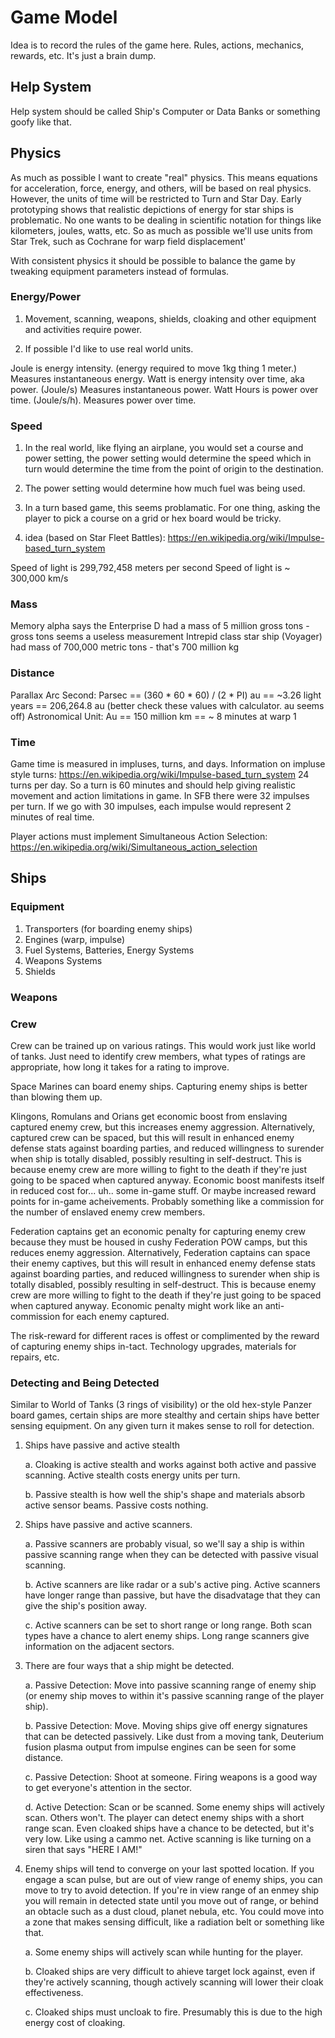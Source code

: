 # Game Model

Idea is to record the rules of the game here. Rules, actions, mechanics, rewards, etc. It's just a brain dump.

## Help System

Help system should be called Ship's Computer or Data Banks or something goofy like that.

## Physics

As much as possible I want to create "real" physics. This means equations for acceleration, force, energy, and others, will be based on real physics. 
However, the units of time will be restricted to Turn and Star Day. Early prototyping shows that realistic depictions of energy for star ships is problematic. 
No one wants to be dealing in scientific notation for things like kilometers, joules, watts, etc. So as much as possible we'll use units from Star Trek, such as Cochrane for warp field displacement'

With consistent physics it should be possible to balance the game by tweaking equipment parameters instead of formulas.

### Energy/Power

1. Movement, scanning, weapons, shields, cloaking and other equipment and activities require power. 

2. If possible I'd like to use real world units.

Joule is energy intensity. (energy required to move 1kg thing 1 meter.) Measures instantaneous energy.
Watt is energy intensity over time, aka power. (Joule/s) Measures instantaneous power.
Watt Hours is power over time. (Joule/s/h). Measures power over time.

### Speed

1. In the real world, like flying an airplane, you would set a course and power setting, the power setting would determine the speed which in turn would determine the time from the point of origin to the destination. 

2. The power setting would determine how much fuel was being used.

3. In a turn based game, this seems problamatic. For one thing, asking the player to pick a course on a grid or hex board would be tricky. 

4. idea (based on Star Fleet Battles): https://en.wikipedia.org/wiki/Impulse-based_turn_system

Speed of light is 299,792,458 meters per second
Speed of light is ~ 300,000 km/s

### Mass

Memory alpha says the Enterprise D had a mass of 5 million gross tons - gross tons seems a useless measurement 
Intrepid class star ship (Voyager) had mass of 700,000 metric tons - that's 700 million kg

### Distance

Parallax Arc Second: Parsec == (360 * 60 * 60) / (2 * PI) au == ~3.26 light years == 206,264.8 au (better check these values with calculator. au seems off)
Astronomical Unit: Au == 150 million km == ~ 8 minutes at warp 1 

### Time

Game time is measured in impluses, turns, and days. 
Information on impluse style turns: https://en.wikipedia.org/wiki/Impulse-based_turn_system
24 turns per day. So a turn is 60 minutes and should help giving realistic movement and action limitations in game.
In SFB there were 32 impulses per turn. If we go with 30 impulses, each impulse would represent 2 minutes of real time.

Player actions must implement Simultaneous Action Selection: https://en.wikipedia.org/wiki/Simultaneous_action_selection

## Ships

### Equipment

1. Transporters (for boarding enemy ships)
2. Engines (warp, impulse)
3. Fuel Systems, Batteries, Energy Systems
4. Weapons Systems
5. Shields

### Weapons

### Crew

Crew can be trained up on various ratings. This would work just like world of tanks. Just need to identify crew members, what types of ratings are appropriate, how long it takes for a rating to improve.

Space Marines can board enemy ships. Capturing enemy ships is better than blowing them up. 

Klingons, Romulans and Orians get economic boost from enslaving captured enemy crew, but this increases enemy aggression. 
Alternatively, captured crew can be spaced, but this will result in enhanced enemy defense stats against boarding parties, and reduced willingness to surender when ship is totally disabled, possibly resulting in self-destruct. 
This is because enemy crew are more willing to fight to the death if they're just going to be spaced when captured anyway.
Economic boost manifests itself in reduced cost for... uh.. some in-game stuff. Or maybe increased reward points for in-game acheivements. 
Probably something like a commission for the number of enslaved enemy crew members.

Federation captains get an economic penalty for capturing enemy crew because they must be housed in cushy Federation POW camps, 
but this reduces enemy aggression. Alternatively, Federation captains can space their enemy captives, but this will result in enhanced enemy defense stats against boarding parties, and reduced willingness to surender when ship is totally disabled, possibly resulting in self-destruct. 
This is because enemy crew are more willing to fight to the death if they're just going to be spaced when captured anyway.
Economic penalty might work like an anti-commission for each enemy captured.

The risk-reward for different races is offest or complimented by the reward of capturing enemy ships in-tact. Technology upgrades, materials for repairs, etc.

### Detecting and Being Detected

Similar to World of Tanks (3 rings of visibility) or the old hex-style Panzer board games, certain ships are more stealthy and certain ships have better sensing equipment. On any given turn
it makes sense to roll for detection. 

1. Ships have passive and active stealth

    a. Cloaking is active stealth and works against both active and passive scanning. Active stealth costs energy units per turn.

    b. Passive stealth is how well the ship's shape and materials absorb active sensor beams. Passive costs nothing.

2. Ships have passive and active scanners.

    a. Passive scanners are probably visual, so we'll say a ship is within passive scanning range when they can be detected with passive visual scanning.

    b. Active scanners are like radar or a sub's active ping. Active scanners have longer range than passive, but have the disadvatage that they can give the ship's position away.

    c. Active scanners can be set to short range or long range. Both scan types have a chance to alert enemy ships. Long range scanners give information on the adjacent sectors.

3. There are four ways that a ship might be detected.

    a. Passive Detection: Move into passive scanning range of enemy ship (or enemy ship moves to within it's passive scanning range of the player ship).

    b. Passive Detection: Move. Moving ships give off energy signatures that can be detected passively. Like dust from a moving tank, Deuterium fusion plasma output from impulse engines can be seen for some distance.

    c. Passive Detection: Shoot at someone. Firing weapons is a good way to get everyone's attention in the sector.

    d. Active Detection: Scan or be scanned. Some enemy ships will actively scan. Others won't. The player can detect enemy ships with a short range scan. Even cloaked ships have a chance to be detected, but it's very low. Like using a cammo net. Active scanning is like turning on a siren that says "HERE I AM!"

4. Enemy ships will tend to converge on your last spotted location. If you engage a scan pulse, but are out of view range of enemy ships, you can move to try to avoid detection. If you're in view range of an enmey ship you will remain in detected state until you move out of range, or behind an obtacle such as a dust cloud, planet nebula, etc. You could move into a zone that makes sensing difficult, like a radiation belt or something like that.
    
    a. Some enemy ships will actively scan while hunting for the player.

    b. Cloaked ships are very difficult to ahieve target lock against, even if they're actively scanning, though actively scanning will lower their cloak effectiveness.

    c. Cloaked ships must uncloak to fire. Presumably this is due to the high energy cost of cloaking. 



